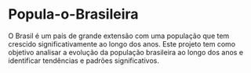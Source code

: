 # Popula-o-Brasileira
O Brasil é um país de grande extensão com uma população que tem crescido significativamente ao longo dos anos.  Este projeto tem como objetivo analisar a evolução da população brasileira ao longo dos anos e identificar tendências e padrões significativos.
